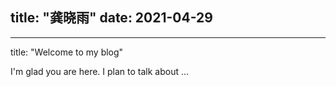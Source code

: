 title: "龚晓雨"
date: 2021-04-29
---
---
title: "Welcome to my blog"

I'm glad you are here. I plan to talk about ...

